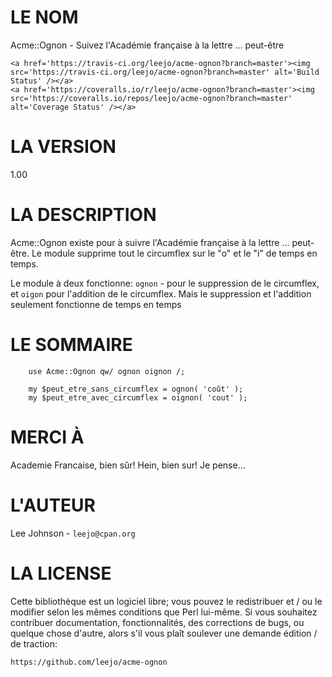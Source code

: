# LE NOM

Acme::Ognon - Suivez l'Académie française à la lettre ... peut-être

<div>

    <a href='https://travis-ci.org/leejo/acme-ognon?branch=master'><img src='https://travis-ci.org/leejo/acme-ognon?branch=master' alt='Build Status' /></a>
    <a href='https://coveralls.io/r/leejo/acme-ognon?branch=master'><img src='https://coveralls.io/repos/leejo/acme-ognon?branch=master' alt='Coverage Status' /></a>
</div>

# LA VERSION

1.00

# LA DESCRIPTION

Acme::Ognon existe pour à suivre l'Académie française à la lettre ...
peut-être. Le module supprime tout le circumflex sur le "o" et le "i" de
temps en temps.

Le module à deux fonctionne: `ognon` - pour le suppression de le circumflex,
et `oigon` pour l'addition de le circumflex. Mais le suppression et l'addition
seulement fonctionne de temps en temps

# LE SOMMAIRE

        use Acme::Ognon qw/ ognon oignon /;

        my $peut_etre_sans_circumflex = ognon( 'coût' );
        my $peut_etre_avec_circumflex = oignon( 'cout' );

# MERCI À

Academie Francaise, bien sûr! Hein, bien sur! Je pense...

# L'AUTEUR

Lee Johnson - `leejo@cpan.org`

# LA LICENSE

Cette bibliothèque est un logiciel libre; vous pouvez le redistribuer et / ou
le modifier selon les mêmes conditions que Perl lui-même. Si vous souhaitez
contribuer documentation, fonctionnalités, des corrections de bugs, ou quelque
chose d'autre, alors s'il vous plaît soulever une demande édition / de traction:

    https://github.com/leejo/acme-ognon
